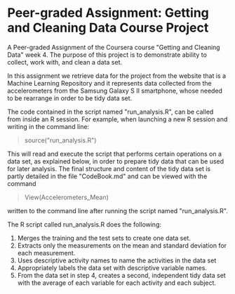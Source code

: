 # Peer-graded Assignment: Getting and Cleaning Data Course Project
A Peer-graded Assignment of the Coursera course "Getting and Cleaning Data" week 4. The purpose of this project is to demonstrate ability to collect, work with, and clean a data set.

In this assignment we retrieve data for the project from the website that is a Machine Learning Repository and it represents data collected from the accelerometers from the Samsung Galaxy S II smartphone, whose needed to be rearrange in order to be tidy data set.

The code contained in the script named "run_analysis.R", can be called from inside an R session. For example, when launching a new R session and writing in the command line:

> source("run_analysis.R")

This will read and execute the script that performs certain operations on a data set, as explained below, in order to prepare tidy data that can be used for later analysis. The final structure and content of the tidy data set is partly detailed in the file "CodeBook.md" and can be viewed with the command

> View(Accelerometers_Mean)

written to the command line after running the script named "run_analysis.R".

The R script called run_analysis.R does the following:

1. Merges the training and the test sets to create one data set.
2. Extracts only the measurements on the mean and standard deviation for each measurement.
3. Uses descriptive activity names to name the activities in the data set
4. Appropriately labels the data set with descriptive variable names.
5. From the data set in step 4, creates a second, independent tidy data set with the average of each variable for each activity and each subject.
